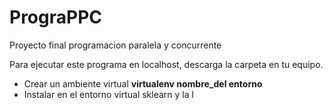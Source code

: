 # PrograPPC
Proyecto final programacion paralela y concurrente

Para ejecutar este programa en localhost, descarga la carpeta en tu equipo.
- Crear un ambiente virtual **virtualenv nombre_del entorno**
- Instalar en el entorno virtual sklearn y la l
